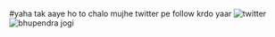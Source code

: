 #yaha tak aaye ho to chalo mujhe twitter pe follow krdo yaar
![twitter](https://twitter.com/I_am_prathik)
![bhupendra jogi](https://ibb.co/9cpTH5w)